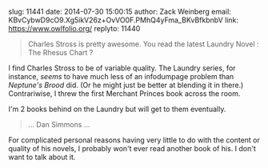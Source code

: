 slug:    11441
date:    2014-07-30 15:00:15
author:  Zack Weinberg
email:   KBvCybwD9cO9.Xg5ikV26z+OvVO0F.PMhQ4yFma_BKvBfkbnbV
link:     https://www.owlfolio.org/
replyto: 11440

<blockquote>Charles Stross is pretty awesome. You read the latest
Laundry Novel : The Rhesus Chart ?</blockquote>

I find Charles Stross to be of variable quality.  The Laundry series,
for instance, <i>seems</i> to have much less of an infodumpage problem
than <i>Neptune's Brood</i> did.  (Or he might just be better at
blending it in there.)  Contrariwise, I threw the first Merchant
Princes book across the room.

I'm 2 books behind on the Laundry but will get to them eventually.

<blockquote>... Dan Simmons ...</blockquote>

For complicated personal reasons having very little to do with the
content or quality of his novels, I probably won't ever read another
book of his. I don't want to talk about it.
